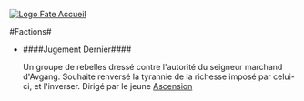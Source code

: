 [![Logo Fate Accueil](../ressources/img/power_fate.png)](../index.html)
<script type="text/javascript" src="../js/list.js"></script>

#Factions#

* ####Jugement Dernier####

  Un groupe de rebelles dressé contre l'autorité du seigneur marchand d'Avgang. 
  Souhaite renversé la tyrannie de la richesse imposé par celui-ci, et l'inverser.
  Dirigé par le jeune [Ascension](univ/perso_remarq.html#ascension)